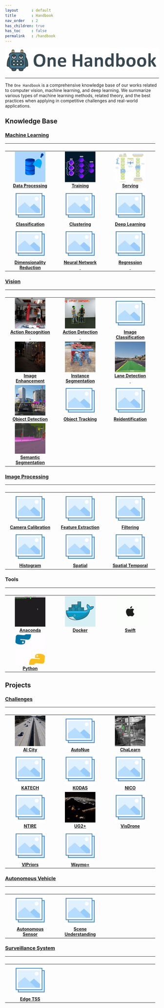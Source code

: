 ```yaml
---
layout      : default
title       : Handbook
nav_order   : 2
has_children: true
has_toc     : false
permalink   : /handbook
---
```


![One](data/one_handbook.png)

---

The `One Handbook` is a comprehensive knowledge base of our works related to
computer vision, machine learning, and deep learning. We summarize various types
of machine learning methods, related theory, and the best practices when
applying in competitive challenges and real-world applications.

## Knowledge Base

### [Machine Learning](machine_learning/README.md)

|                                                                                                         <img width=150/>                                                                                                         |                                                                        <img width=150/>                                                                        |                                                                  <img width=150/>                                                                  |
|:--------------------------------------------------------------------------------------------------------------------------------------------------------------------------------------------------------------------------------:|:--------------------------------------------------------------------------------------------------------------------------------------------------------------:|:--------------------------------------------------------------------------------------------------------------------------------------------------:|
| [![Data Processing](machine_learning/data_processing/data/data_processing_small.gif)](https://phlong3105.github.io/docs/machine_learning/data_processing) <br> [**Data Processing**](machine_learning/data_processing/README.md) | [![Training](machine_learning/learning/data/training_small.gif)](machine_learning/learning/README.md) <br> [**Training**](machine_learning/learning/README.md) | [![Serving](machine_learning/serving/data/serving.gif)](machine_learning/serving/README.md) <br> [**Serving**](machine_learning/serving/README.md) |
|                                       [![Classification](data/photo.png)](machine_learning/classification/README.md) <br> [**Classification**](machine_learning/classification/README.md)                                        |              [![Clustering](data/photo.png)](machine_learning/clustering/README.md) <br> [**Clustering**](machine_learning/clustering/README.md)               |  [![Deep Learning](data/photo.png)](machine_learning/deep_learning/README.md) <br> [**Deep Learning**](machine_learning/deep_learning/README.md)   |
|                 [![Dimensionality Reduction](data/photo.png)](machine_learning/dimensionality_reduction/README.md) <br> [**Dimensionality <br> Reduction**](machine_learning/dimensionality_reduction/README.md)                 | [![Neural Network](data/photo.png)](machine_learning/neural_network/README.md) <br> [**Neural Network<br>&nbsp;**](machine_learning/neural_network/README.md)  |   [![Regression](data/photo.png)](machine_learning/regression/README.md) <br> [**Regression<br>&nbsp;**](machine_learning/regression/README.md)    |
                                                                                                                                                                                                                                                                                        
### [Vision](vision/README.md)

|                                                                                                  <img width=150/>                                                                                                   |                                                                                                  <img width=150/>                                                                                                   |                                                                                <img width=150/>                                                                                |
|:-------------------------------------------------------------------------------------------------------------------------------------------------------------------------------------------------------------------:|:-------------------------------------------------------------------------------------------------------------------------------------------------------------------------------------------------------------------:|:------------------------------------------------------------------------------------------------------------------------------------------------------------------------------:|
|         [![Data Processing](vision/action_recognition/data/action_recognition_small.gif)](vision/action_recognition/README.md) <br> [**Action Recognition<br>&nbsp;**](vision/action_recognition/README.md)         |             [![Action Detection](vision/action_detection/data/action_detection_small.gif)](vision/action_detection/README.md) <br> [**Action Detection<br>&nbsp;**](vision/action_detection/README.md)              |           [![Image Classification](data/photo.png)](vision/image_classification/README.md) <br> [**Image<br>Classification**](vision/image_classification/README.md)           |
|              [![Image Enhancement](vision/image_enhancement/data/image_enhancement_small.gif)](vision/image_enhancement/README.md) <br> [**Image<br>Enhancement**](vision/image_enhancement/README.md)              | [![Instance Segmentation](vision/instance_segmentation/data/instance_segmentation_small.gif)](vision/instance_segmentation/README.md) <br> [**Instance <br> Segmentation**](vision/instance_segmentation/README.md) | [![Lane Detection](vision/lane_detection/data/lane_detection_small.gif)](vision/lane_detection/README.md) <br> [**Lane Detection<br>&nbsp;**](vision/lane_detection/README.md) |
 |                  [![Object Detection](vision/object_detection/data/object_detection_small.gif)](vision/object_detection/README.md) <br> [**Object Detection**](vision/object_detection/README.md)                   |                                         [![Object Tracking](data/photo.png)](vision/object_tracking/README.md) <br> [**Object Tracking**](vision/object_tracking/README.md)                                         |                    [![Reidentification](data/photo.png)](vision/reidentification/README.md) <br>  [**Reidentification**](vision/reidentification/README.md)                    |
 | [![Semantic Segmentation](vision/semantic_segmentation/data/semantic_segmentation_small.gif)](vision/semantic_segmentation/README.md) <br> [**Semantic <br> Segmentation**](vision/semantic_segmentation/README.md) |                                                                                                                                                                                                                     |                                                                                                                                                                                |
 
### [Image Processing](image_processing/README.md)

|                                                                          <img width=150/>                                                                           |                                                                          <img width=150/>                                                                           |                                                                      <img width=150/>                                                                       |
|:-------------------------------------------------------------------------------------------------------------------------------------------------------------------:|:-------------------------------------------------------------------------------------------------------------------------------------------------------------------:|:-----------------------------------------------------------------------------------------------------------------------------------------------------------:|
| [![Camera Calibration](data/photo.png)](image_processing/camera_calibration/README.md) <br> [**Camera Calibration**](image_processing/camera_calibration/README.md) | [![Feature Extraction](data/photo.png)](image_processing/feature_extraction/README.md) <br> [**Feature Extraction**](image_processing/feature_extraction/README.md) |               [![Filtering](data/photo.png)](image_processing/filtering/README.md) <br> [**Filtering**](image_processing/filtering/README.md)               |
|                   [![Histogram](data/photo.png)](image_processing/histogram/README.md) <br> [**Histogram**](image_processing/histogram/README.md)                   |                       [![Spatial](data/photo.png)](image_processing/spatial/README.md) <br> [**Spatial**](image_processing/spatial/README.md)                       | [![Spatial Temporal](data/photo.png)](image_processing/spatial_temporal/README.md) <br> [**Spatial Temporal**](image_processing/spatial_temporal/README.md) |

### Tools

|                                            <img width=150/>                                            |                                       <img width=150/>                                       |                                    <img width=150/>                                     |
|:------------------------------------------------------------------------------------------------------:|:--------------------------------------------------------------------------------------------:|:---------------------------------------------------------------------------------------:|
| [![Anaconda](tools/data/anaconda_small.gif)](tools/anaconda.md) <br> [**Anaconda**](tools/anaconda.md) | [![Docker](tools/data/docker_small.gif)](tools/docker.md) <br> [**Docker**](tools/docker.md) | [![Swift](tools/data/apple_small.gif)](tools/swift.md) <br> [**Swift**](tools/swift.md) |
|      [![Python](tools/data/python_small.gif)](tools/python.md) <br> [**Python**](tools/python.md)      |                                                                                              |                                                                                         |

## Projects

### [Challenges](challenges/README.md)

|                                                            <img width=150/>                                                            |                                                <img width=150/>                                                |                                                               <img width=150/>                                                               |
|:--------------------------------------------------------------------------------------------------------------------------------------:|:--------------------------------------------------------------------------------------------------------------:|:--------------------------------------------------------------------------------------------------------------------------------------------:|
| [![AI City](challenges/ai_city/data/ai_city_small.gif)](challenges/ai_city/README.md) <br> [**AI City**](challenges/ai_city/README.md) |  [![AutoNue](data/photo.png)](challenges/autonue/README.md) <br> [**AutoNue**](challenges/autonue/README.md)   | [![ChaLearn](challenges/chalearn/data/chalearn_small.gif)](challenges/chalearn/README.md) <br> [**ChaLearn**](challenges/chalearn/README.md) |
|                [![KATECH](data/photo.png)](challenges/katech/README.md) <br> [**KATECH**](challenges/katech/README.md)                 |      [![KODAS](data/photo.png)](challenges/kodas/README.md) <br> [**KODAS**](challenges/kodas/README.md)       |                       [![NICO](data/photo.png)](challenges/nico/README.md) <br> [**NICO**](challenges/nico/README.md)                        |
 |                  [![NTIRE](data/photo.png)](challenges/ntire/README.md) <br> [**NTIRE**](challenges/ntire/README.md)                   | [![UG2+](challenges/ug2/data/ug2_small.gif)](hallenges/ug2/README.md) <br> [**UG2+**](hallenges/ug2/README.md) |               [![VisDrone](data/photo.png)](challenges/visdrone/README.md) <br> [**VisDrone**](challenges/visdrone/README.md)                |
 |            [![VIPriors](data/photo.png)](challenges/vipriors/README.md) <br> [**VIPriors**](challenges/vipriors/README.md)             |      [![Waymo](data/photo.png)](challenges/waymo/README.md) <br> [**Waymo+**](challenges/waymo/README.md)      |                                                                                                                                              |

### [Autonomous Vehicle](autonomous_vehicle/README.md)

|                                                                            <img width=150/>                                                                            |                                                                                <img width=150/>                                                                                | <img width=150/> |
|:----------------------------------------------------------------------------------------------------------------------------------------------------------------------:|:------------------------------------------------------------------------------------------------------------------------------------------------------------------------------:|:----------------:|
| [![Autonomous Sensor](data/photo.png)](autonomous_vehicle/autonomous_sensor/README.md) <br> [**Autonomous<br>Sensor**](autonomous_vehicle/autonomous_sensor/README.md) | [![Scene Understanding](data/photo.png)](autonomous_vehicle/scene_understanding/README.md) <br> [**Scene<br>Understanding**](autonomous_vehicle/scene_understanding/README.md) |                  |

### [Surveillance System](surveillance_system/README.md)

|                                                          <img width=150/>                                                          | <img width=150/> | <img width=150/> |
|:----------------------------------------------------------------------------------------------------------------------------------:|:----------------:|:----------------:|
| [![Edge TSS](data/photo.png)](surveillance_system/edge_tss/README.md) <br>  [**Edge TSS**](surveillance_system/edge_tss/README.md) |                  |                  |
